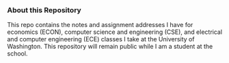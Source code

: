 ### About this Repository

This repo contains the notes and assignment addresses I have for economics (ECON), computer science and engineering (CSE), and electrical and computer engineering (ECE) classes I take at the University of Washington. 
This repository will remain public while I am a student at the school. 

